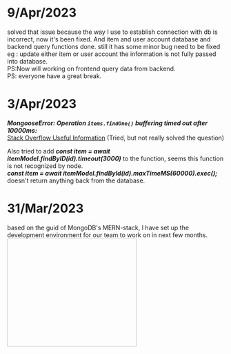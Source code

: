 # 9/Apr/2023
solved that issue because the way I use to establish connection with db is incorrect, now it's been fixed. And item and user account database and backend query functions done. still it has some minor bug need to be fixed eg : update either item or user account the information is not fully passed into database. <br> PS:Now will working on frontend query data from backend.<br>PS: everyone have a great break.   

# 3/Apr/2023

***MongooseError: Operation `items.findOne()` buffering timed out after 10000ms:***<br>
[Stack Overflow Useful Information](https://stackoverflow.com/questions/65408618/mongooseerror-operation-users-findone-buffering-timed-out-after-10000ms) (Tried, but not really solved the question)<br>

Also tried to add ***const item = await itemModel.findByID(id).timeout(3000)*** to the function, seems this function is not recognized by node. <br>
***const item = await itemModel.findById(id).maxTimeMS(60000).exec();*** doesn't return anything back from the database. 
# 31/Mar/2023
based on the guid of MongoDB's MERN-stack, I have set up the development environment for our team to work on in next few months. <Br>
<img scr="MERN.png" width = 300 height = 250>
